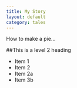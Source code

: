 ```yaml
---
title: My Story
layout: default
category: tales
---
```

How to make a pie...

##This is a level 2 heading

* Item 1
* Item 2
* Item 2a
* Item 3b 
